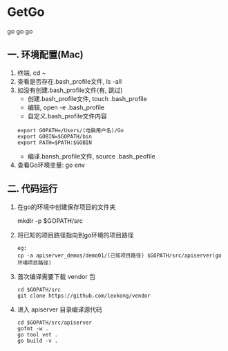# GetGo
go go go

## 一. 环境配置(Mac)
1. 终端, cd ~
2. 查看是否存在.bash_profile文件, ls -all
3. 如没有创建.bash_profile文件(有, 跳过)
   + 创建.bash_profile文件, touch .bash_profile
   + 编辑, open -e .bash_profile
   + 自定义.bash_profile文件内容
   ```
   export GOPATH=/Users/(电脑用户名)/Go
   export GOBIN=$GOPATH/bin
   export PATH=$PATH:$GOBIN
   ```
   + 编译.bansh_profile文件, source .bash_peofile
4. 查看Go环境变量: go env

## 二. 代码运行
1. 在go的环境中创建保存项目的文件夹

    mkdir -p $GOPATH/src
2. 将已知的项目路径指向到go环境的项目路径

   ```
   eg:
   cp -a apiserver_demos/demo01/(已知项目路径) $GOPATH/src/apiserver(go环境项目路径)
   ```    
3. 首次编译需要下载 vendor 包

   ```
   cd $GOPATH/src
   git clone https://github.com/lexkong/vendor
   ```
4. 进入 apiserver 目录编译源代码

   ```
   cd $GOPATH/src/apiserver
   gofmt -w .   
   go tool vet .
   go build -v .
   ```

